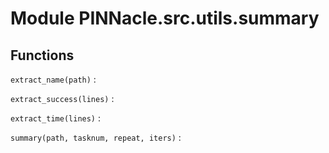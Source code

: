 # Module PINNacle.src.utils.summary

## Functions

`extract_name(path)`
:

`extract_success(lines)`
:

`extract_time(lines)`
:

`summary(path, tasknum, repeat, iters)`
:
